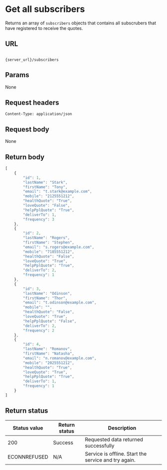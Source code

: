# Get all subscribers

Returns an array of `subscribers` objects that contains all subscrubers that have registered to receive the quotes.

## URL

```shell

{server_url}/subscribers
```

## Params

None

## Request headers

```shell
Content-Type: application/json
```

## Request body

None

## Return body

```js
[
    {
        "id": 1,
        "lastName": "Stark",
        "firstName": "Tony",
        "email": "t.stark@example.com",
        "mobile": "2125551212",
        "healthQuote": "True",
        "loveQuote": "False",
        "helpPplQuote": "True",
        "deliverTo": 1,
        "frequency": 3
    },
    {
        "id": 2,
        "lastName": "Rogers",
        "firstName": "Stephen",
        "email": "s.rogers@example.com",
        "mobile": "7185551212",
        "healthQuote": "False",
        "loveQuote": "True",
        "helpPplQuote": "True",
        "deliverTo": 2,
        "frequency": 1
    },
    {
        "id": 3,
        "lastName": "Odinson",
        "firstName": "Thor",
        "email": "t.odinson@example.com",
        "mobile": "",
        "healthQuote": "False",
        "loveQuote": "True",
        "helpPplQuote": "False",
        "deliverTo": 2,
        "frequency": 2
    },
    {
        "id": 4,
        "lastName": "Romanov",
        "firstName": "Natasha",
        "email": "n.romanov@example.com",
        "mobile": "2025551212",
        "healthQuote": "True",
        "loveQuote": "True",
        "helpPplQuote": "True",
        "deliverTo": 1,
        "frequency": 1
    }
]
```

## Return status

| Status value | Return status | Description |
| ------------- | ----------- | ----------- |
| 200 | Success | Requested data returned successfully |
|  ECONNREFUSED | N/A | Service is offline. Start the service and try again. |
